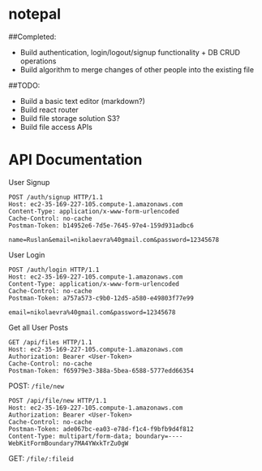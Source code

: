 # notepal

##Completed:
* Build authentication, login/logout/signup functionality + DB CRUD operations
* Build algorithm to merge changes of other people into the existing file 

##TODO:
* Build a basic text editor (markdown?)
* Build react router
* Build file storage solution S3?
* Build file access APIs

# API Documentation
User Signup
```
POST /auth/signup HTTP/1.1
Host: ec2-35-169-227-105.compute-1.amazonaws.com
Content-Type: application/x-www-form-urlencoded
Cache-Control: no-cache
Postman-Token: b14952e6-7d5e-7645-97e4-159d931adbc6

name=Ruslan&email=nikolaevra%40gmail.com&password=12345678
```

User Login
```
POST /auth/login HTTP/1.1
Host: ec2-35-169-227-105.compute-1.amazonaws.com
Content-Type: application/x-www-form-urlencoded
Cache-Control: no-cache
Postman-Token: a757a573-c9b0-12d5-a580-e49803f77e99

email=nikolaevra%40gmail.com&password=12345678
```

Get all User Posts
```
GET /api/files HTTP/1.1
Host: ec2-35-169-227-105.compute-1.amazonaws.com
Authorization: Bearer <User-Token>
Cache-Control: no-cache
Postman-Token: f65979e3-388a-5bea-6588-5777edd66354

```

POST: `/file/new`
```
POST /api/file/new HTTP/1.1
Host: ec2-35-169-227-105.compute-1.amazonaws.com
Authorization: Bearer <User-Token>
Cache-Control: no-cache
Postman-Token: ade067bc-ea03-e78d-f1c4-f9bfb9d4f812
Content-Type: multipart/form-data; boundary=----WebKitFormBoundary7MA4YWxkTrZu0gW

```

GET: `/file/:fileid`
